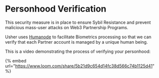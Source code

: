 # Personhood Verification

This security measure is in place to ensure Sybil Resistance and prevent malicious mass-user attacks on Web3 Partnership Programs.

Usher uses [Humanode](https://humanode.io/) to facilitate Biometrics processing so that we can verify that each Partner account is managed by a unique human being.

This is a video demonstrating the process of verifying your personhood:

{% embed url="https://www.loom.com/share/5b21d9c654d14fc38d566c74b1125d41" %}

